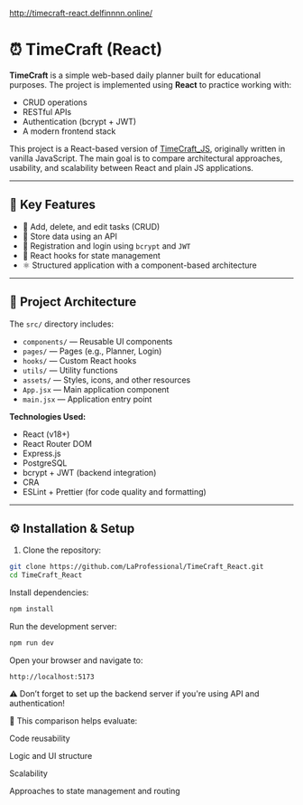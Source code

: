 http://timecraft-react.delfinnnn.online/

# ⏰ TimeCraft (React)

**TimeCraft** is a simple web-based daily planner built for educational purposes. The project is implemented using **React** to practice working with:

- CRUD operations  
- RESTful APIs  
- Authentication (bcrypt + JWT)  
- A modern frontend stack  

This project is a React-based version of [TimeCraft_JS](https://github.com/LaProfessional/TimeCraft_JS), originally written in vanilla JavaScript. The main goal is to compare architectural approaches, usability, and scalability between React and plain JS applications.

---

## 🚀 Key Features

- 📅 Add, delete, and edit tasks (CRUD)  
- 🧾 Store data using an API  
- 🔐 Registration and login using `bcrypt` and `JWT`  
- 🧠 React hooks for state management  
- ⚛️ Structured application with a component-based architecture  

---

## 🧱 Project Architecture

The `src/` directory includes:

- `components/` — Reusable UI components  
- `pages/` — Pages (e.g., Planner, Login)  
- `hooks/` — Custom React hooks  
- `utils/` — Utility functions  
- `assets/` — Styles, icons, and other resources  
- `App.jsx` — Main application component  
- `main.jsx` — Application entry point  

**Technologies Used:**

- React (v18+)  
- React Router DOM
- Express.js
- PostgreSQL
- bcrypt + JWT (backend integration)  
- CRA
- ESLint + Prettier (for code quality and formatting)

---

## ⚙️ Installation & Setup

1. Clone the repository:

```bash
git clone https://github.com/LaProfessional/TimeCraft_React.git
cd TimeCraft_React
```
Install dependencies:

```bash
npm install
```
Run the development server:

```bash
npm run dev
```

Open your browser and navigate to:

```arduino
http://localhost:5173
```
⚠️ Don’t forget to set up the backend server if you're using API and authentication!

🔄 This comparison helps evaluate:

Code reusability

Logic and UI structure

Scalability

Approaches to state management and routing


